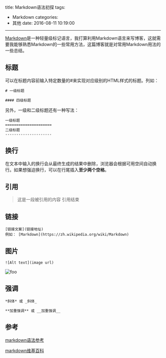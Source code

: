 title: Markdown语法初探
tags:
  - Markdown
categories:
  - 其他
date: 2016-08-11 10:19:00
---

[Markdown](https://zh.wikipedia.org/wiki/Markdown)是一种轻量级标记语言，我打算利用Markdown语言来写博客，这就需要我能够熟悉Markdown的一些常用方法，这篇博客就是对常用Markdown用法的一些总结。

## 标题

可以在标题内容前输入特定数量的#来实现对应级别的HTML样式的标题。列如：

    # 一级标题
    
    #### 四级标题
    
另外，一级和二级标题还有一种写法：

    一级标题
    =====================
    二级标题
    ---------------------
    
## 换行

在文本中输入的换行会从最终生成的结果中删除，浏览器会根据可用空间自动换行。如果想强迫换行，可以在行尾插入**至少两个空格**。

## 引用

> 这是一段被引用的内容
> 引用结束


## 链接

    [链接文案](链接地址)
    例如： [Markdown](https://zh.wikipedia.org/wiki/Markdown)

## 图片

    ![Alt text](image url)

![foo](https://zh.wikipedia.org/static/images/project-logos/zhwiki.png)


## 强调

    *斜体* 或 _斜体_  
    
    **加重强调** 或 __加重强调__
    
## 参考

[markdown语法参考](http://wowubuntu.com/markdown/)

[markdown维基百科](https://zh.wikipedia.org/wiki/Markdown)

